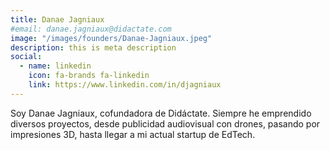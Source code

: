 ```yaml
---
title: Danae Jagniaux
#email: danae.jagniaux@didactate.com
image: "/images/founders/Danae-Jagniaux.jpeg"
description: this is meta description
social:
  - name: linkedin
    icon: fa-brands fa-linkedin
    link: https://www.linkedin.com/in/djagniaux 
---
```


Soy Danae Jagniaux, cofundadora de Didáctate. Siempre he emprendido diversos proyectos, desde publicidad audiovisual con drones, pasando por impresiones 3D, hasta llegar a mi actual startup de EdTech.
